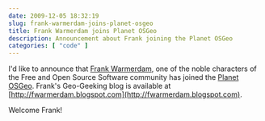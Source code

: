 ```yaml
---
date: 2009-12-05 18:32:19
slug: frank-warmerdam-joins-planet-osgeo
title: Frank Warmerdam joins Planet OSGeo
description: Announcement about Frank joining the Planet OSGeo
categories: [ "code" ]
---
```


I'd like to announce that [Frank Warmerdam](http://home.gdal.org/warmerda/), one of the noble characters of the Free and Open Source Software community has joined the [ Planet OSGeo](http://planet.osgeo.org). Frank's Geo-Geeking blog is available at [http://fwarmerdam.blogspot.com](http://fwarmerdam.blogspot.com).

Welcome Frank!
